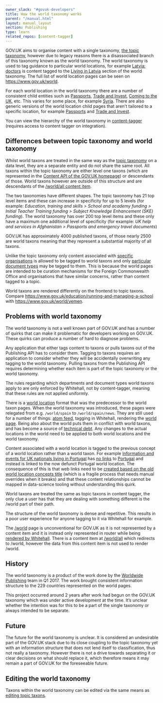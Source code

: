 ```yaml
---
owner_slack: "#govuk-developers"
title: How the world taxonomy works
parent: "/manual.html"
layout: manual_layout
section: Publishing
type: learn
related_repos: [content-tagger]
---
```


GOV.UK aims to organise content with a single taxonomy, [the topic taxonomy][topic-taxonomy], however due to legacy reasons there is a disassociated branch of this taxonomy known as the world taxonomy. The world taxonomy is used to tag guidance to particular world locations, for example [Latvia: doctors][latvia-doctors] is content tagged to the [Living in Latvia][live-latvia] section of the world taxonomy. The full list of world location pages can be seen on <https://www.gov.uk/world>.

For each world location in the world taxonomy there are a number of consistent child entities such as [Passports][passports-nz], [Trade and Invest][trade-lt], [Coming to the UK][coming-uk], etc. This varies for some place, for example [Syria][syria]. There are also generic versions of the world location child pages that aren't tailored to a specific location, for example [Passports][passports] and [Trade and Invest][trade].

You can view the hierarchy of the world taxonomy in [content-tagger][taxon-tree] (requires access to content tagger on integration).

[topic-taxonomy]: https://docs.publishing.service.gov.uk/manual/taxonomy.html
[latvia-doctors]: https://www.gov.uk/government/publications/latvia-list-of-medical-facilities
[live-latvia]: https://www.gov.uk/world/living-in-latvia
[passports-nz]: https://www.gov.uk/world/passports-and-emergency-travel-documents-new-zealand
[trade-lt]: https://www.gov.uk/world/trade-and-invest-lithuania
[coming-uk]: https://www.gov.uk/world/coming-to-the-uk-algeria
[syria]: https://www.gov.uk/world/syria
[trade]: https://www.gov.uk/world/trade-and-invest
[passports]: https://www.gov.uk/world/passports-and-emergency-travel-documents
[taxon-tree]: https://content-tagger.integration.publishing.service.gov.uk/taxons/91b8ef20-74e7-4552-880c-50e6d73c2ff9

## Differences between topic taxonomy and world taxonomy

Whilst world taxons are treated in the same way as the [topic taxonomy][topic-taxonomy] on a data level, they are a separate entity and do not share the same root. All taxons within the topic taxonomy are either level one taxons (which are represented in the [Content API of the GOV.UK homepage][content-api]) or descendants of those. World taxons however are outside of this structure and are descendants of the [/world/all content item][world-all].

The two taxonomies have different shapes. The topic taxonomy has 21 top level items and these can increase in specificity for up to 5 levels (for example: _Education, training and skills > School and academy funding > Initial Teacher Training funding > Subject Knowledge Enhancement (SKE) funding_). The world taxonomy has over 200 top level items and these only have a maximum one additional level of specificity (for example: _UK help and services in Afghanistan > Passports and emergency travel documents_)

GOV.UK has approximately 4000 published taxons, of those nearly 2500 are world taxons meaning that they represent a substantial majority of all taxons.

Unlike the topic taxonomy only content associated with [specific organisations][spec-orgs] is allowed to be tagged to world taxons and only [particular document types][specific-doc-types] may be tagged to them. This is because the world pages are intended to be curation mechanisms for the Foreign Commonwealth Office and organisations that have similar concerns, rather than content tagged to a topic.

World taxons are rendered differently on the frontend to topic taxons. Compare <https://www.gov.uk/education/running-and-managing-a-school> with <https://www.gov.uk/world/yemen>.

[topic-taxonomy]: https://docs.publishing.service.gov.uk/manual/taxonomy.html
[content-api]: https://www.gov.uk/api/content
[world-all]: https://www.gov.uk/api/content/world/all
[spec-orgs]: https://github.com/alphagov/whitehall/blob/56006c6f6ba033fbe450ef91d46204499e62e337/config/worldwide_tagging_organisations.yml
[specific-doc-types]: https://github.com/alphagov/whitehall/blob/8f1b71d7faa130547a3fca621542b6f9f865034b/app/models/edition/taggable_organisations.rb#L4-L9

## Problems with world taxonomy

The world taxonomy is not a well known part of GOV.UK and has a number of quirks that can make it problematic for developers working on GOV.UK. These quirks can produce a number of hard to diagnose problems.

Any application that either tags content to taxons or pulls taxons out of the Publishing API has to consider them. Tagging to taxons requires an application to consider whether they will be accidentally overwriting any tagging to the world taxonomy. Pulling taxons from the Publishing API requires determining whether each item is part of the topic taxonomy or the world taxonomy.

The rules regarding which departments and document types world taxons apply to are only enforced by Whitehall, not by content-tagger, meaning that these rules are not applied uniformly.

There is a [world location][world-location] format that was the predecessor to the world taxon pages. When the world taxonomy was introduced, these pages were relegated from e.g. `/world/spain` to `/world/spain/news`. They are still used for a number of things: [atom feed][atom-feed], tagging in Whitehall, rendering the [world page][world-page]. Being also about the world puts them in conflict with world taxons, and has become a source of [technical debt][world-tech-debt]. Any changes to the actual locations in the world need to be applied to both world locations and the world taxonomy.

Content associated with a world location is tagged to the previous concept of a world location rather than a world taxon. For example [Information and events for UK nationals living in Portugal][portugal-info] has [no links][] to [Portugal][] and instead is linked to the now defunct Portugal world location. The consequence of this is that web links need to be [created based on the old world location concepts title][create-link] (which is a fragile process that needs manual overrides when it breaks) and that these content relationships cannot be mapped in data-science tooling without understanding this quirk.

World taxons are treated the same as topic taxons in content tagger, the only clue a user has that they are dealing with something different is the /world part of their path.

The structure of the world taxonomy is dense and repetitive. This results in a poor user experience for anyone tagging to it via Whitehall for example.

The [/world][] page is unconventional for GOV.UK as it is not represented by a content item and it is instead only represented in router while being [rendered by Whitehall][]. There is a content item at [/world/all][] which redirects to /world, however the data from this content item is not used to render /world.

[world-location]: https://github.com/alphagov/govuk-content-schemas/blob/0c6097e6afa6c7679b97aa4331b5d1fdd75fcdc3/formats/world_location.jsonnet
[atom-feed]: https://www.gov.uk/world/yemen.atom
[world-page]: https://www.gov.uk/world
[portugal-info]: https://www.gov.uk/government/news/information-and-events-for-uk-nationals-living-in-portugal
[no links]: https://www.gov.uk/api/content/government/news/information-and-events-for-uk-nationals-living-in-portugal
[Portugal]: https://www.gov.uk/world/portugal
[create-link]: https://github.com/alphagov/govuk_publishing_components/blob/5f72ddaf40948c0dbbc26438fb958fd5f693ee72/lib/govuk_publishing_components/presenters/related_navigation_helper.rb#L150-L156
[/world]: https://gov.uk/world
[rendered by Whitehall]: https://github.com/alphagov/whitehall/blob/79515433a97f799a5f78f3410f5d598004bd91f2/config/routes.rb#L56
[/world/all]: https://gov.uk/api/content/world/all
[world-tech-debt]: https://trello.com/c/G5uIcKn3/176-govuk-has-two-conflicting-ways-of-representing-a-location-in-the-world

## History

The world taxonomy is a product of the work done by the [Worldwide Publishing][worldwide-publishing] team in Q1 2017. The work brought consistent information structure to the 229 countries represented on the world pages.

This project occurred around 2 years after work had begun on the GOV.UK taxonomy which was under active development at the time. It’s unclear whether the intention was for this to be a part of the single taxonomy or always intended to be separate.

[worldwide-publishing]: https://gov-uk.atlassian.net/wiki/spaces/GOVUK/pages/131111686/Worldwide+Publishing

## Future

The future for the world taxonomy is unclear. It is considered an undesirable part of the GOV.UK stack due to its close coupling to the topic taxonomy yet with an information structure that does not lend itself to classification, thus not really a taxonomy. However there is not a drive towards separating it or clear decisions on what should replace it, which therefore means it may remain a part of GOV.UK for the foreseeable future.

## Editing the world taxonomy

Taxons within the world taxonomy can be edited via the same means as [editing topic taxons][edit-taxons].

[edit-taxons]: https://docs.publishing.service.gov.uk/manual/taxonomy.html#editing-the-topic-taxonomy
